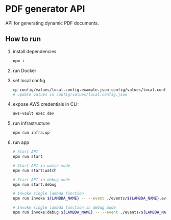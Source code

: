 # PDF generator API

API for generating dynamic PDF documents.

## How to run

1. install dependencies
   ```bash
   npm i
   ```
1. run Docker
1. set local config
   ```bash
   cp config/values/local.config.example.json config/values/local.config.json
   # update values in config/values/local.config.json
   ```
1. expose AWS credentials in CLI:
   ```bash
   aws-vault exec dev
   ```
1. run infrastructure
   ```bash
   npm run infra:up
   ```
1. run app

   ```bash
   # Start API
   npm run start

   # Start API in watch mode
   npm run start:watch

   # Start API in debug mode
   npm run start:debug

   # Invoke single lambda function
   npm run invoke ${LAMBDA_NAME} -- --event ./events/${LAMBDA_NAME}.event.json

   # Invoke single lambda function in debug mode
   npm run invoke:debug ${LAMBDA_NAME} -- --event ./events/${LAMBDA_NAME}.event.json
   ```
